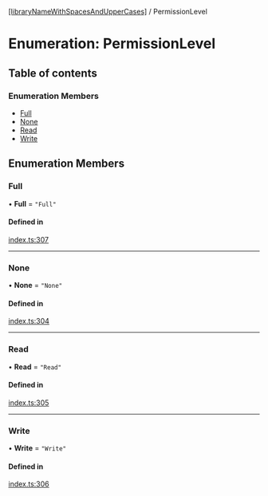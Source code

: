 [[libraryNameWithSpacesAndUpperCases]](../README.md) / PermissionLevel

# Enumeration: PermissionLevel

## Table of contents

### Enumeration Members

- [Full](PermissionLevel.md#full)
- [None](PermissionLevel.md#none)
- [Read](PermissionLevel.md#read)
- [Write](PermissionLevel.md#write)

## Enumeration Members

### Full

• **Full** = ``"Full"``

#### Defined in

[index.ts:307](https://github.com/undaku/js-sdk/blob/616e62b/src/index.ts#L307)

___

### None

• **None** = ``"None"``

#### Defined in

[index.ts:304](https://github.com/undaku/js-sdk/blob/616e62b/src/index.ts#L304)

___

### Read

• **Read** = ``"Read"``

#### Defined in

[index.ts:305](https://github.com/undaku/js-sdk/blob/616e62b/src/index.ts#L305)

___

### Write

• **Write** = ``"Write"``

#### Defined in

[index.ts:306](https://github.com/undaku/js-sdk/blob/616e62b/src/index.ts#L306)
